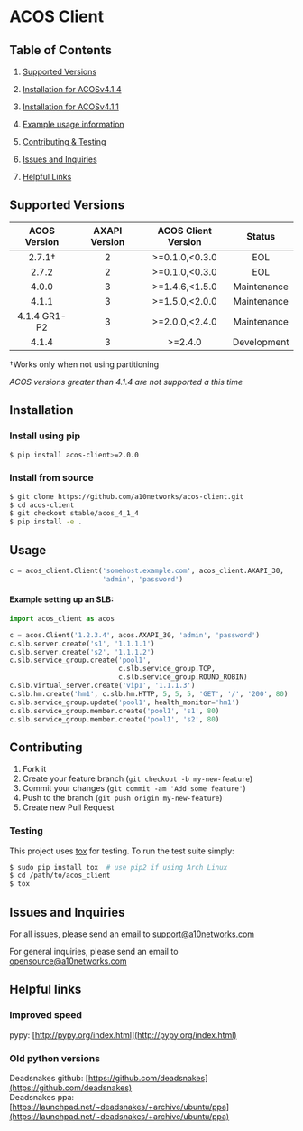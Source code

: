 # ACOS Client

## Table of Contents
1. [Supported Versions](#Supported-Versions)

2. [Installation for ACOSv4.1.4](#Installation-ACOSv4.1.4)

3. [Installation for ACOSv4.1.1](#Installation-ACOSv4.1.1)

4. [Example usage information](#Usage)

5. [Contributing & Testing](#Contributing)

6. [Issues and Inquiries](#Issues-and-Inquiries)

7. [Helpful Links](#Helpful-links)


## Supported Versions
| ACOS Version   | AXAPI Version | ACOS Client Version | Status      |
|:--------------:|:-------------:|:-------------------:|:-----------:|
| 2.7.1†         | 2             | >=0.1.0,<0.3.0      | EOL         |
| 2.7.2          | 2             | >=0.1.0,<0.3.0      | EOL         |
| 4.0.0          | 3             | >=1.4.6,<1.5.0      | Maintenance |
| 4.1.1          | 3             | >=1.5.0,<2.0.0      | Maintenance |
| 4.1.4 GR1-P2   | 3             | >=2.0.0,<2.4.0      | Maintenance |
| 4.1.4          | 3             | >=2.4.0             | Development |

†Works only when not using partitioning

_ACOS versions greater than 4.1.4 are not supported a this time_

## Installation

### Install using pip

```sh
$ pip install acos-client>=2.0.0
```

### Install from source

```sh
$ git clone https://github.com/a10networks/acos-client.git
$ cd acos-client
$ git checkout stable/acos_4_1_4
$ pip install -e . 
```

## Usage

```python
c = acos_client.Client('somehost.example.com', acos_client.AXAPI_30,
                       'admin', 'password')
```

#### Example setting up an SLB:

```python
import acos_client as acos

c = acos.Client('1.2.3.4', acos.AXAPI_30, 'admin', 'password')
c.slb.server.create('s1', '1.1.1.1')
c.slb.server.create('s2', '1.1.1.2')
c.slb.service_group.create('pool1',
                           c.slb.service_group.TCP,
                           c.slb.service_group.ROUND_ROBIN)
c.slb.virtual_server.create('vip1', '1.1.1.3')
c.slb.hm.create('hm1', c.slb.hm.HTTP, 5, 5, 5, 'GET', '/', '200', 80)
c.slb.service_group.update('pool1', health_monitor='hm1')
c.slb.service_group.member.create('pool1', 's1', 80)
c.slb.service_group.member.create('pool1', 's2', 80)
```

## Contributing

1. Fork it
2. Create your feature branch (`git checkout -b my-new-feature`)
3. Commit your changes (`git commit -am 'Add some feature'`)
4. Push to the branch (`git push origin my-new-feature`)
5. Create new Pull Request

### Testing

This project uses [tox](https://pypi.python.org/pypi/tox) for testing. To run
the test suite simply:

```sh
$ sudo pip install tox  # use pip2 if using Arch Linux
$ cd /path/to/acos_client
$ tox
```

## Issues and Inquiries
For all issues, please send an email to support@a10networks.com 

For general inquiries, please send an email to opensource@a10networks.com


## Helpful links

### Improved speed
pypy: [http://pypy.org/index.html](http://pypy.org/index.html)

### Old python versions
Deadsnakes github: [https://github.com/deadsnakes](https://github.com/deadsnakes)  
Deadsnakes ppa: [https://launchpad.net/~deadsnakes/+archive/ubuntu/ppa](https://launchpad.net/~deadsnakes/+archive/ubuntu/ppa)
